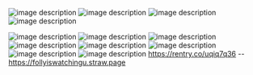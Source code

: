 

<p align="center">

</p>


![image description](https://64.media.tumblr.com/a1369a41f0ec777c7c3cdc08c110ee23/596c5a1eef18e2b3-c6/s250x400/63c91651a9f64d6e490f6ea1b4b18fff1a851aed.gifv)  ![image description](https://64.media.tumblr.com/e2bbb158f8fa2fe33869a2a7eb95f0af/596c5a1eef18e2b3-63/s400x600/9cce7b87607e8eba773de4a710ecf32241f56337.gifv)  ![image description](https://64.media.tumblr.com/03959d43afb2157c3df49543257c406d/596c5a1eef18e2b3-ed/s250x400/c1aedc1a674ef39d12e7089c34d0a9c5cb914168.gifv) 
![image description](https://64.media.tumblr.com/72750af164f9cd79b305497949a9d912/1f70b52391bf3126-3a/s75x75_c1/966559e49c45f9df2ddb33f26b028c1be662158c.pnj)  
<p align="center">



![image description](https://64.media.tumblr.com/7291a0c205f45c1385f16e2ccaf0abe0/0a844093c4702aee-89/s100x200/ebc92de0262992b0d712c1984b21cb9dbd46d441.pnj) ![image description](https://64.media.tumblr.com/231796cb0902abbc37f0dccc0e2e8c0f/0a314c1722fc4072-6e/s100x200/3c54da33774d9a86064bbcb28a8be2109371136c.gifv) ![image description](https://64.media.tumblr.com/d8f10ca0f35274d83cb4a63f45c3f6d2/0a314c1722fc4072-8b/s100x200/b48e553fab7b98311069aac88de602cc59f35580.pnj) ![image description](https://64.media.tumblr.com/8aabcfd744456e7bf1385466623bbdc9/0a314c1722fc4072-ae/s100x200/d8378aab94dd3402ed593f21ec7891843f8bcc23.gifv) ![image description](https://64.media.tumblr.com/505f63c8c76c7e566a117a852af3e07b/b19b8466f96477fc-80/s75x75_c1/99af2486f4f94b13200296d1abbd26d94916cf2f.webp) ![image description](https://64.media.tumblr.com/b3c387650d8c66e62d87eaaadc502073/21317507f7352712-90/s100x200/0e66996acce2e367ddb860482501bddb56e7f263.webp) ![image description](https://64.media.tumblr.com/05709a5f0eb47da30aee563c462a7338/21317507f7352712-4b/s100x200/7324b9651fc5c546142d791c39ff5201c274891b.webp) ![image description](https://64.media.tumblr.com/c8f694a4451bc07bbbb34042e899fb8f/b5784753c37f3c17-2b/s100x200/26b813fc035cc7e835d219c8dbdd8a39a3149f28.gifv) 
https://rentry.co/uqiq7q36 -- https://follyiswatchingu.straw.page

